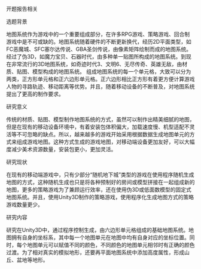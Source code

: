 开题报告相关

选题背景

地图系统作为游戏中的一个重要组成部分，在许多RPG游戏、策略游戏、回合制游戏中是不可或缺的。地图系统随着硬件的不断更新换代，经历2D平面类型，如FC恶魔城、SFC塞尔达传说、GBA圣剑传说，由像素矩阵绘制而成的地图系统。经过了伪3D，如魔力宝贝、石器时代，由多种单一贴图所构成的地图系统。到现在非常流行的3D地图系统，如奇迹时代3、文明6、无尽传奇、英雄无敌，由材质、贴图、模型构成的地图系统。
组成地图系统的每一个单元格，大致可以分为两类，正方形单元格和正六边形单元格。正六边形相比正方形有着更方便计算游戏人物的寻路轨迹、移动距离等优势。并且，随着移动设备的不断普及，对地图系统提出了更高的制作要求。

研究意义

传统的材质、贴图、模型制作地图系统的方式，虽然可以制作出精美细腻的地图，但是在现有的移动设备环境中，有着安装包体积偏大，加载速度慢、机型适配不灵活等不可忽略的缺点。所以，越来越多的游戏开始采用根据数据生成地图单元的方式来组成游戏地图。这种方式生成的游戏地图，对移动端设备更加友好，可以大幅度减少美术资源数量，安装包更小，更加灵活。

研究现状

在现有的移动端游戏中，只有少部分“随机地下城”类型的游戏在使用程序随机生成地图的方式，这种随机生成也只是将各种预制好的房间或模型拼接在一起组成新的地图，更多的策略游戏为了兼顾运行效率，还在使用伪3D或低面数模型的固定式地图系统。并且，使用Unity3D制作的策略游戏，使用程序化生成地图方式的策略游戏数量更少。

研究内容

研究在Unity3D中，通过程序控制生成，由六边形单元格组成的基础地图系统。地图拥有自身的坐标系，其中每一个地图单元在地图中均有自身对应的坐标位置。同时，每个地图单元可以赋值不同的颜色，不同颜色的地图单元相邻时有正确的颜色过渡。为了相对真实的模拟地形，还要再平面地图系统中添加高度属性，形成山丘、盆地等地形。